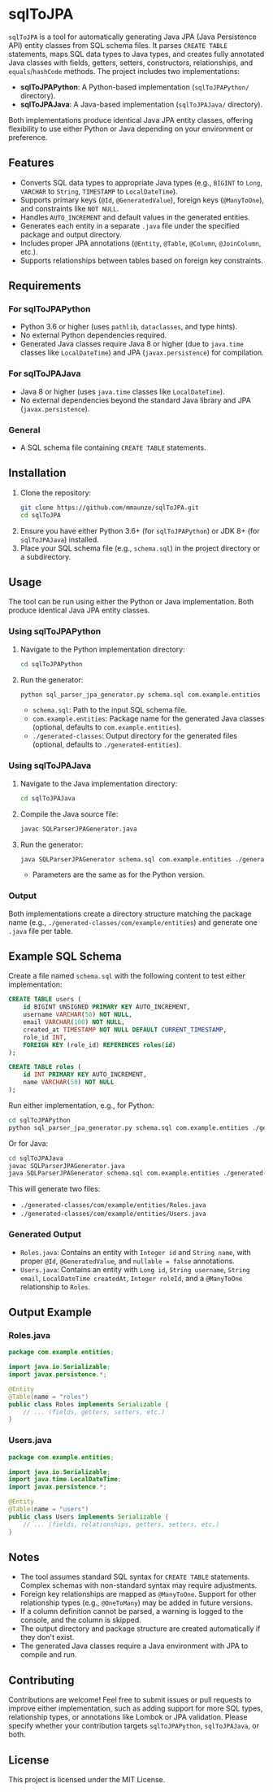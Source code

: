# sqlToJPA

`sqlToJPA` is a tool for automatically generating Java JPA (Java Persistence API) entity classes from SQL schema files. It parses `CREATE TABLE` statements, maps SQL data types to Java types, and creates fully annotated Java classes with fields, getters, setters, constructors, relationships, and `equals`/`hashCode` methods. The project includes two implementations:

- **sqlToJPAPython**: A Python-based implementation (`sqlToJPAPython/` directory).
- **sqlToJPAJava**: A Java-based implementation (`sqlToJPAJava/` directory).

Both implementations produce identical Java JPA entity classes, offering flexibility to use either Python or Java depending on your environment or preference.

## Features
- Converts SQL data types to appropriate Java types (e.g., `BIGINT` to `Long`, `VARCHAR` to `String`, `TIMESTAMP` to `LocalDateTime`).
- Supports primary keys (`@Id`, `@GeneratedValue`), foreign keys (`@ManyToOne`), and constraints like `NOT NULL`.
- Handles `AUTO_INCREMENT` and default values in the generated entities.
- Generates each entity in a separate `.java` file under the specified package and output directory.
- Includes proper JPA annotations (`@Entity`, `@Table`, `@Column`, `@JoinColumn`, etc.).
- Supports relationships between tables based on foreign key constraints.

## Requirements
### For sqlToJPAPython
- Python 3.6 or higher (uses `pathlib`, `dataclasses`, and type hints).
- No external Python dependencies required.
- Generated Java classes require Java 8 or higher (due to `java.time` classes like `LocalDateTime`) and JPA (`javax.persistence`) for compilation.

### For sqlToJPAJava
- Java 8 or higher (uses `java.time` classes like `LocalDateTime`).
- No external dependencies beyond the standard Java library and JPA (`javax.persistence`).

### General
- A SQL schema file containing `CREATE TABLE` statements.

## Installation
1. Clone the repository:
   ```bash
   git clone https://github.com/mmaunze/sqlToJPA.git
   cd sqlToJPA
   ```
2. Ensure you have either Python 3.6+ (for `sqlToJPAPython`) or JDK 8+ (for `sqlToJPAJava`) installed.
3. Place your SQL schema file (e.g., `schema.sql`) in the project directory or a subdirectory.

## Usage
The tool can be run using either the Python or Java implementation. Both produce identical Java JPA entity classes.

### Using sqlToJPAPython
1. Navigate to the Python implementation directory:
   ```bash
   cd sqlToJPAPython
   ```
2. Run the generator:
   ```bash
   python sql_parser_jpa_generator.py schema.sql com.example.entities ./generated-classes
   ```
   - `schema.sql`: Path to the input SQL schema file.
   - `com.example.entities`: Package name for the generated Java classes (optional, defaults to `com.example.entities`).
   - `./generated-classes`: Output directory for the generated files (optional, defaults to `./generated-entities`).

### Using sqlToJPAJava
1. Navigate to the Java implementation directory:
   ```bash
   cd sqlToJPAJava
   ```
2. Compile the Java source file:
   ```bash
   javac SQLParserJPAGenerator.java
   ```
3. Run the generator:
   ```bash
   java SQLParserJPAGenerator schema.sql com.example.entities ./generated-classes
   ```
   - Parameters are the same as for the Python version.

### Output
Both implementations create a directory structure matching the package name (e.g., `./generated-classes/com/example/entities`) and generate one `.java` file per table.

## Example SQL Schema
Create a file named `schema.sql` with the following content to test either implementation:
```sql
CREATE TABLE users (
    id BIGINT UNSIGNED PRIMARY KEY AUTO_INCREMENT,
    username VARCHAR(50) NOT NULL,
    email VARCHAR(100) NOT NULL,
    created_at TIMESTAMP NOT NULL DEFAULT CURRENT_TIMESTAMP,
    role_id INT,
    FOREIGN KEY (role_id) REFERENCES roles(id)
);

CREATE TABLE roles (
    id INT PRIMARY KEY AUTO_INCREMENT,
    name VARCHAR(50) NOT NULL
);
```

Run either implementation, e.g., for Python:
```bash
cd sqlToJPAPython
python sql_parser_jpa_generator.py schema.sql com.example.entities ./generated-classes
```

Or for Java:
```bash
cd sqlToJPAJava
javac SQLParserJPAGenerator.java
java SQLParserJPAGenerator schema.sql com.example.entities ./generated-classes
```

This will generate two files:
- `./generated-classes/com/example/entities/Roles.java`
- `./generated-classes/com/example/entities/Users.java`

### Generated Output
- `Roles.java`: Contains an entity with `Integer id` and `String name`, with proper `@Id`, `@GeneratedValue`, and `nullable = false` annotations.
- `Users.java`: Contains an entity with `Long id`, `String username`, `String email`, `LocalDateTime createdAt`, `Integer roleId`, and a `@ManyToOne` relationship to `Roles`.

## Output Example
### Roles.java
```java
package com.example.entities;

import java.io.Serializable;
import javax.persistence.*;

@Entity
@Table(name = "roles")
public class Roles implements Serializable {
    // ... (fields, getters, setters, etc.)
}
```

### Users.java
```java
package com.example.entities;

import java.io.Serializable;
import java.time.LocalDateTime;
import javax.persistence.*;

@Entity
@Table(name = "users")
public class Users implements Serializable {
    // ... (fields, relationships, getters, setters, etc.)
}
```

## Notes
- The tool assumes standard SQL syntax for `CREATE TABLE` statements. Complex schemas with non-standard syntax may require adjustments.
- Foreign key relationships are mapped as `@ManyToOne`. Support for other relationship types (e.g., `@OneToMany`) may be added in future versions.
- If a column definition cannot be parsed, a warning is logged to the console, and the column is skipped.
- The output directory and package structure are created automatically if they don't exist.
- The generated Java classes require a Java environment with JPA to compile and run.

## Contributing
Contributions are welcome! Feel free to submit issues or pull requests to improve either implementation, such as adding support for more SQL types, relationship types, or annotations like Lombok or JPA validation. Please specify whether your contribution targets `sqlToJPAPython`, `sqlToJPAJava`, or both.

## License
This project is licensed under the MIT License.
